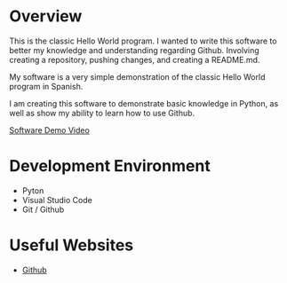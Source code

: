 # Overview

This is the classic Hello World program. I wanted to write this software to better my knowledge and understanding regarding Github. Involving creating a repository, pushing changes, and creating a README.md.

My software is a very simple demonstration of the classic Hello World program in Spanish.

I am creating this software to demonstrate basic knowledge in Python, as well as show my ability to learn how to use Github.

[Software Demo Video](http://youtube.link.goes.here)

# Development Environment

* Pyton
* Visual Studio Code
* Git / Github

# Useful Websites

* [Github](https://github.com/AidanFoushee/Applied-Programming/tree/master/week01)
